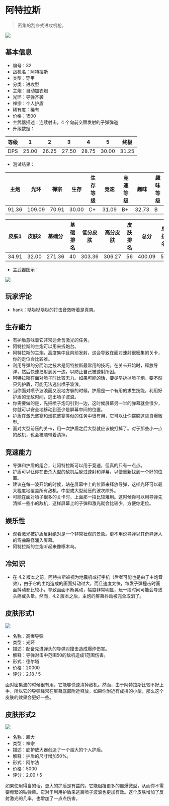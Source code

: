 # 阿特拉斯

> 密集的刮痧式进攻机枪。

<img src="/ships/ship_32.png" style={{zoom:1}}/>

## 基本信息

- 编号：32
- 战机名：阿特拉斯
- 类型：穿甲
- 分类：进攻型
- 主炮：自动加农炮
- 光环：导弹齐袭
- 禅宗：个人护盾
- 稀有度：稀有
- 价格：1500
- 主武器描述：连续射击，4 个向前交替发射的子弹弹道
- 升级数据：

| 等级 | 1 | 2 | 3 | 4 | 5 | 终极 |
|--|--|--|--|--|--|--|
| DPS | 25.00 | 26.25 | 27.50 | 28.75 | 30.00 | 31.25 |

- 测试结果：

| 主炮 | 光环 | 禅宗 | 生存 | 生存等级 | 竞速 | 竞速等级 | 趣味 | 趣味等级 |
|--|--|--|--|--|--|--|--|--|
| 91.36 | 109.09 | 70.91 | 30.00 | C+ | 31.09 | B+ | 32.73 | B |

| 皮肤1 | 皮肤2 | 基础分 | 基础排名 | 低分皮肤 | 高分皮肤 | 皮肤排名 | 总分 | 总排名 |
|--|--|--|--|--|--|--|--|--|
| 34.91 | 32.00 | 271.36 | 40 | 303.36 | 306.27 | 56 | 400.09 | 56 |

- 主武器图示：

<img src="/illustration/main_32.gif" style={{zoom:1}}/>

## 玩家评论

- hank：哒哒哒哒哒的打击音效听着是真爽。

## 生存能力

- 有护盾意味着它非常适合含激光的任务。
- 阿特拉斯的主炮可以用来拆炮台。
- 阿特拉斯的主炮，高度集中且向前发射，这会导致在面对速射很密集的关卡，你的走位会比较难。
- 利用导弹的分而治之技术是阿特拉斯最常用的技巧。在关卡开始时，释放导弹，然后快速扫射到另一边，以防止自己被速射所困。
- 阿特拉斯在面对喷子时比较无力。如果可能的话，要尽早拆掉喷子炮，要不然只凭护盾，可能无法逃出喷子波浪。
- 当你面对喷子波浪而又没地方躲的时候，护盾是一个有用的求生技能，利用好护盾的无敌时间，逃出喷子波浪。
- 你需要做的是，先把喷子炮勾引到一边，这时候屏幕另一半的弹幕就会很少，你就可以安全地移动到至少是屏幕中间的位置。
- 护盾在激光盛宴和烟花盛宴类似的任务中很有用，它可以让你摆脱这些自爆微型。
- 面对大型前压的关卡，用一次护盾之后大型就应该被打掉了。对于那些小一点的敌机，也会被顺带着清掉。

## 竞速能力

- 导弹和护盾的组合，让阿特拉斯可以用于竞速，但真的只有一点点。
- 护盾可以让你在击杀大型的敌机后躲过速射和弹幕，以便重新找到一个好的位置。
- 建议在每一波开始的时候，站在屏幕中上的位置来释放导弹，这样光环可以最大程度地覆盖所有敌机，中型或大型前压的波次除外。
- 可能在面对喷子很多的关卡时，上面那一招比较难用。这时候你可以用导弹先清掉一些小的敌机，这样屏幕上的子弹和激光就会比较少，方便你走位。

## 娱乐性

- 观看激光被护盾反射绝对是一个非常壮观的景象。更不用说导弹以其奇异迷人的弯曲路径涌入屏幕。
- 阿特拉斯的主炮听起来像啄木鸟。

## 冷知识

- 在 4.2 版本之前，阿特拉斯被视为地震机或打字机（后者可能也是由于主炮音效），由于它的主炮造成的画面抖动过大，而且速度太快，每发子弹撞击时画面抖动都比较小，导致画面不断晃动，幅度非常明显，玩一段时间可能会导致头痛或头晕。然而，4.2 版本之后，主炮的屏幕抖动被完全取消了。

## 皮肤形式1

<img src="/ships/ship_32_apex_1.png" style={{zoom:1}}/>

- 名称：高爆导弹
- 类型：光环
- 描述：配备先进弹头的导弹对撞击造成爆炸伤害。
- 解释：导弹对击中范围50的敌机造成1范围伤害。
- 形式：德尔塔
- 价格：20000
- 评分：2.18 / 5

面对密集波的时候很有用，它能够快速清掉敌机。然而，由于阿特拉斯比较不好上手，所以它的导弹经常在屏幕底部附近释放，如果你附近有成排的小型，那么这个皮肤的效果会更好一些。

## 皮肤形式2

<img src="/ships/ship_32_apex_2.png" style={{zoom:1}}/>

- 名称：超大
- 类型：禅宗
- 描述：庇护放大器创造了一个超大的个人护盾。
- 解释：护盾的尺寸增加50%。
- 形式：阿尔法
- 价格：5000
- 评分：2.00 / 5

如果使用得当的话，更大的护盾是有益的。它能阻挡更多的自爆微型，从而你不需要频繁的钻弹幕。它对于利用护盾来逃离喷子波浪也更加有效。这个皮肤增加了反射激光的几率，也增加了一点点伤害。
